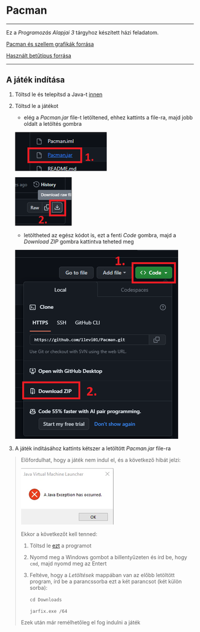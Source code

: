 
# Pacman

---

Ez a *Programozás Alapjai 3* tárgyhoz készített házi feladatom.

[Pacman és szellem grafikák forrása](https://www.spriters-resource.com/arcade/pacman/sheet/52631/)

[Használt betűtípus forrása](https://www.dafont.com/dogica.font)

---

## A játék indítása

1. Töltsd le és telepítsd a Java-t [innen](https://www.java.com/download/ie_manual.jsp)

2. Töltsd le a játékot
   - elég a *Pacman.jar* file-t letöltened, ehhez kattints a file-ra, majd jobb oldalt a letöltés gombra
   
   ![pacman_jar](res/tutorial/pacman_jar.png)

   ![pacman_jar_download](res/tutorial/pacman_jar_download.png)

   - letöltheted az egész kódot is, ezt a fenti *Code* gombra, majd a *Download ZIP* gombra kattintva teheted meg
   
   ![code_download](res/tutorial/code_download.png)

3. A játék indításához kattints kétszer a letöltött *Pacman.jar* file-ra

> Előfordulhat, hogy a játék nem indul el, és a következő hibát jelzi:
> 
> ![jar_error](res/tutorial/jar_error.png)
> 
> Ekkor a következőt kell tenned:
> 
> 1. Töltsd le [ezt](https://johann.loefflmann.net/downloads/jarfix.exe) a programot
> 2. Nyomd meg a Windows gombot a billentyűzeten és írd be, hogy `cmd`, majd nyomd meg az Entert
> 3. Feltéve, hogy a *Letöltések* mappában van az előbb letöltött program, írd be a parancssorba ezt a két parancsot (két külön sorba):
> 
>     `cd Downloads`
> 
>     `jarfix.exe /64`
> 
> Ezek után már remélhetőleg el fog indulni a játék
